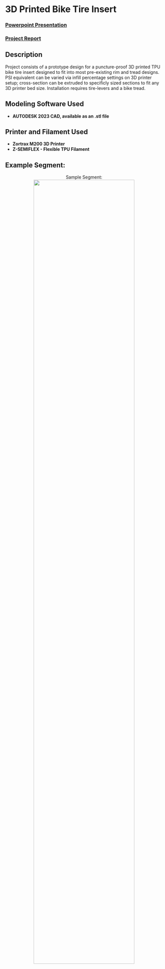 <h1>3D Printed Bike Tire Insert</h1>

 ### [Powerpoint Presentation](https://docs.google.com/presentation/d/1x0tk0zHd7hgqwDoMnrk9cwjazLYZUG1RKRXo1INYIHw/edit?usp=sharing)
 ### [Project Report](https://docs.google.com/document/d/1WL193E6f9bZAICc17r4Pe211YXnDHzqw/edit?usp=sharing&ouid=117059743814015081832&rtpof=true&sd=true)

<h2>Description</h2>
Project consists of a prototype design for a puncture-proof 3D printed TPU bike tire insert designed to fit into most pre-existing rim and tread designs. PSI equivalent can be varied via infill percentage settings on 3D printer setup; cross-section can be extruded to specificly sized sections to fit any 3D printer bed size. Installation requires tire-levers and a bike tread.
<br />


<h2>Modeling Software Used</h2>

- <b>AUTODESK 2023 CAD, available as an .stl file</b> 

<h2>Printer and Filament Used</h2>

- <b>Zortrax M200 3D Printer</b>
- <b>Z-SEMIFLEX - Flexible TPU Filament</b>

<h2>Example Segment:</h2>

<p align="center">
Sample Segment: <br/>
<img src="https://i.imgur.com/GJnh1Gc.png" height="80%" width="80%"/>
<br />

</p>

<!--
 ```diff
- text in red
+ text in green
! text in orange
# text in gray
@@ text in purple (and bold)@@
```
--!>
